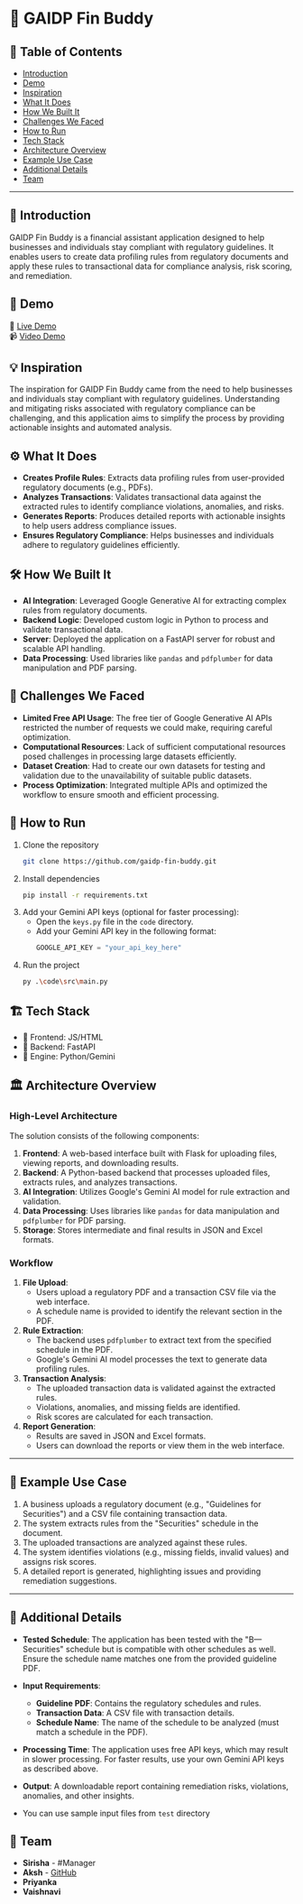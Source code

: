 # 🚀 GAIDP Fin Buddy

## 📌 Table of Contents
- [Introduction](#introduction)
- [Demo](#demo)
- [Inspiration](#inspiration)
- [What It Does](#what-it-does)
- [How We Built It](#how-we-built-it)
- [Challenges We Faced](#challenges-we-faced)
- [How to Run](#how-to-run)
- [Tech Stack](#tech-stack)
- [Architecture Overview](#architecture-overview)
- [Example Use Case](#example-use-case)
- [Additional Details](#additional-details)
- [Team](#team)

---

## 🎯 Introduction
GAIDP Fin Buddy is a financial assistant application designed to help businesses and individuals stay compliant with regulatory guidelines. It enables users to create data profiling rules from regulatory documents and apply these rules to transactional data for compliance analysis, risk scoring, and remediation.

## 🎥 Demo
🔗 [Live Demo](http://localhost:5000/)  
📹 [Video Demo](./demo/video-demo.mp4)  

## 💡 Inspiration
The inspiration for GAIDP Fin Buddy came from the need to help businesses and individuals stay compliant with regulatory guidelines. Understanding and mitigating risks associated with regulatory compliance can be challenging, and this application aims to simplify the process by providing actionable insights and automated analysis.

## ⚙️ What It Does
- **Creates Profile Rules**: Extracts data profiling rules from user-provided regulatory documents (e.g., PDFs).
- **Analyzes Transactions**: Validates transactional data against the extracted rules to identify compliance violations, anomalies, and risks.
- **Generates Reports**: Produces detailed reports with actionable insights to help users address compliance issues.
- **Ensures Regulatory Compliance**: Helps businesses and individuals adhere to regulatory guidelines efficiently.

## 🛠️ How We Built It
- **AI Integration**: Leveraged Google Generative AI for extracting complex rules from regulatory documents.
- **Backend Logic**: Developed custom logic in Python to process and validate transactional data.
- **Server**: Deployed the application on a FastAPI server for robust and scalable API handling.
- **Data Processing**: Used libraries like `pandas` and `pdfplumber` for data manipulation and PDF parsing.

## 🚧 Challenges We Faced
- **Limited Free API Usage**: The free tier of Google Generative AI APIs restricted the number of requests we could make, requiring careful optimization.
- **Computational Resources**: Lack of sufficient computational resources posed challenges in processing large datasets efficiently.
- **Dataset Creation**: Had to create our own datasets for testing and validation due to the unavailability of suitable public datasets.
- **Process Optimization**: Integrated multiple APIs and optimized the workflow to ensure smooth and efficient processing.

## 🏃 How to Run
1. Clone the repository  
   ```sh
   git clone https://github.com/gaidp-fin-buddy.git
   ```
2. Install dependencies  
   ```sh
   pip install -r requirements.txt
   ```
3. Add your Gemini API keys (optional for faster processing):  
   - Open the `keys.py` file in the `code` directory.
   - Add your Gemini API key in the following format:  
     ```python
     GOOGLE_API_KEY = "your_api_key_here"
     ```
4. Run the project  
   ```sh
   py .\code\src\main.py
   ```

## 🏗️ Tech Stack
- 🔹 Frontend: JS/HTML
- 🔹 Backend: FastAPI
- 🔹 Engine: Python/Gemini

## 🏛️ Architecture Overview

### High-Level Architecture
The solution consists of the following components:
1. **Frontend**: A web-based interface built with Flask for uploading files, viewing reports, and downloading results.
2. **Backend**: A Python-based backend that processes uploaded files, extracts rules, and analyzes transactions.
3. **AI Integration**: Utilizes Google's Gemini AI model for rule extraction and validation.
4. **Data Processing**: Uses libraries like `pandas` for data manipulation and `pdfplumber` for PDF parsing.
5. **Storage**: Stores intermediate and final results in JSON and Excel formats.

### Workflow
1. **File Upload**:
   - Users upload a regulatory PDF and a transaction CSV file via the web interface.
   - A schedule name is provided to identify the relevant section in the PDF.
2. **Rule Extraction**:
   - The backend uses `pdfplumber` to extract text from the specified schedule in the PDF.
   - Google's Gemini AI model processes the text to generate data profiling rules.
3. **Transaction Analysis**:
   - The uploaded transaction data is validated against the extracted rules.
   - Violations, anomalies, and missing fields are identified.
   - Risk scores are calculated for each transaction.
4. **Report Generation**:
   - Results are saved in JSON and Excel formats.
   - Users can download the reports or view them in the web interface.

---

## 📝 Example Use Case
1. A business uploads a regulatory document (e.g., "Guidelines for Securities") and a CSV file containing transaction data.
2. The system extracts rules from the "Securities" schedule in the document.
3. The uploaded transactions are analyzed against these rules.
4. The system identifies violations (e.g., missing fields, invalid values) and assigns risk scores.
5. A detailed report is generated, highlighting issues and providing remediation suggestions.

---

## 📝 Additional Details
- **Tested Schedule**: The application has been tested with the "B—Securities" schedule but is compatible with other schedules as well. Ensure the schedule name matches one from the provided guideline PDF.
- **Input Requirements**:
  - **Guideline PDF**: Contains the regulatory schedules and rules.
  - **Transaction Data**: A CSV file with transaction details.
  - **Schedule Name**: The name of the schedule to be analyzed (must match a schedule in the PDF).
- **Processing Time**: The application uses free API keys, which may result in slower processing. For faster results, use your own Gemini API keys as described above.
- **Output**: A downloadable report containing remediation risks, violations, anomalies, and other insights.

- You can use sample input files from `test` directory

## 👥 Team
- **Sirisha** - #Manager
- **Aksh** - [GitHub](https://github.com/akshsharma4072) 
- **Priyanka**
- **Vaishnavi**
